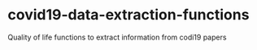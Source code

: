 # covid19-data-extraction-functions
 Quality of life functions to extract information from codi19 papers
